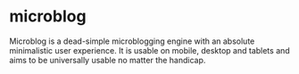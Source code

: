 # microblog

Microblog is a dead-simple microblogging engine with an absolute minimalistic user experience. It is usable on mobile, desktop and tablets and aims to be universally usable no matter the handicap.